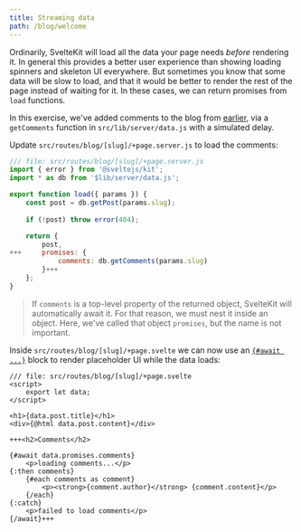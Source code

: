 ```yaml
---
title: Streaming data
path: /blog/welcome
---
```


Ordinarily, SvelteKit will load all the data your page needs _before_ rendering it. In general this provides a better user experience than showing loading spinners and skeleton UI everywhere. But sometimes you know that some data will be slow to load, and that it would be better to render the rest of the page instead of waiting for it. In these cases, we can return promises from `load` functions.

In this exercise, we've added comments to the blog from [earlier](page-data), via a `getComments` function in `src/lib/server/data.js` with a simulated delay.

Update `src/routes/blog/[slug]/+page.server.js` to load the comments:

```js
/// file: src/routes/blog/[slug]/+page.server.js
import { error } from '@sveltejs/kit';
import * as db from '$lib/server/data.js';

export function load({ params }) {
	const post = db.getPost(params.slug);
	
	if (!post) throw error(404);

	return {
		post,
+++		promises: {
			comments: db.getComments(params.slug)
		}+++
	};
}
```

> If `comments` is a top-level property of the returned object, SvelteKit will automatically await it. For that reason, we must nest it inside an object. Here, we've called that object `promises`, but the name is not important.

Inside `src/routes/blog/[slug]/+page.svelte` we can now use an [`{#await ...}`](await-blocks) block to render placeholder UI while the data loads:

```svelte
/// file: src/routes/blog/[slug]/+page.svelte
<script>
	export let data;
</script>

<h1>{data.post.title}</h1>
<div>{@html data.post.content}</div>

+++<h2>Comments</h2>

{#await data.promises.comments}
	<p>loading comments...</p>
{:then comments}
	{#each comments as comment}
		<p><strong>{comment.author}</strong> {comment.content}</p>
	{/each}
{:catch}
	<p>failed to load comments</p>
{/await}+++
```